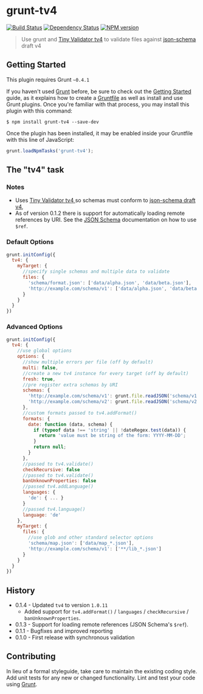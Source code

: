 # grunt-tv4

[![Build Status](https://secure.travis-ci.org/Bartvds/grunt-tv4.png?branch=master)](http://travis-ci.org/Bartvds/grunt-tv4) [![Dependency Status](https://gemnasium.com/Bartvds/grunt-tv4.png)](https://gemnasium.com/Bartvds/grunt-tv4) [![NPM version](https://badge.fury.io/js/grunt-tv4.png)](http://badge.fury.io/js/grunt-tv4)

> Use grunt and [Tiny Validator tv4](https://github.com/geraintluff/tv4) to validate files against [json-schema](http://json-schema.org/) draft v4

## Getting Started
This plugin requires Grunt `~0.4.1`

If you haven't used [Grunt](http://gruntjs.com/) before, be sure to check out the [Getting Started](http://gruntjs.com/getting-started) guide, as it explains how to create a [Gruntfile](http://gruntjs.com/sample-gruntfile) as well as install and use Grunt plugins. Once you're familiar with that process, you may install this plugin with this command:

```shell
$ npm install grunt-tv4 --save-dev
```

Once the plugin has been installed, it may be enabled inside your Gruntfile with this line of JavaScript:

```js
grunt.loadNpmTasks('grunt-tv4');
```

## The "tv4" task

### Notes

* Uses [Tiny Validator tv4 ](https://github.com/geraintluff/tv4) so schemas must conform to [json-schema draft v4](http://json-schema.org/documentation.html),
* As of version 0.1.2 there is support for automatically loading remote references by URI. See the [JSON Schema](http://json-schema.org/) documentation on how to use `$ref`. 

### Default Options

```js
grunt.initConfig({
  tv4: {
    myTarget: {
      //specify single schemas and multiple data to validate
      files: {
        'schema/format.json': ['data/alpha.json', 'data/beta.json'],
        'http://example.com/schema/v1': ['data/alpha.json', 'data/beta.json']
      }
    }
  }
})
```

### Advanced Options

```js
grunt.initConfig({
  tv4: {
    //use global options
    options: {
      //show multiple errors per file (off by default)
      multi: false,
      //create a new tv4 instance for every target (off by default)
      fresh: true,
      //pre register extra schemas by URI
      schemas: {
        'http://example.com/schema/v1': grunt.file.readJSON('schema/v1.json'),
        'http://example.com/schema/v2': grunt.file.readJSON('schema/v2.json')
      },
      //custom formats passed to tv4.addFormat()
      formats: {
        date: function (data, schema) {
          if (typeof data !== 'string' || !dateRegex.test(data)) {
            return 'value must be string of the form: YYYY-MM-DD';
          }
          return null;
        }
      },
      //passed to tv4.validate()
      checkRecursive: false
      //passed to tv4.validate()
      banUnknownProperties: false
      //passed tv4.addLanguage() 
      languages: {
        'de': { ... }
      }
      //passed tv4.language() 
      language: 'de'
    },
    myTarget: {
      files: {
        //use glob and other standard selector options
        'schema/map.json': ['data/map_*.json'],
        'http://example.com/schema/v1': ['**/lib_*.json']
      }
    }
  }
})
```

## History

* 0.1.4 - Updated `tv4` to version `1.0.11` 
  * Added support for `tv4.addFormat()` / `languages` / `checkRecursive` / `banUnknownProperties`.
* 0.1.3 - Support for loading remote references (JSON Schema's `$ref`).
* 0.1.1 - Bugfixes and improved reporting
* 0.1.0 - First release with synchronous validation


## Contributing
In lieu of a formal styleguide, take care to maintain the existing coding style. Add unit tests for any new or changed functionality. Lint and test your code using [Grunt](http://gruntjs.com/).

